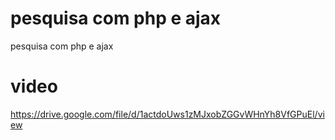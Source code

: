 # pesquisa com php e ajax
 pesquisa com php e ajax


# video
https://drive.google.com/file/d/1actdoUws1zMJxobZGGvWHnYh8VfGPuEl/view
